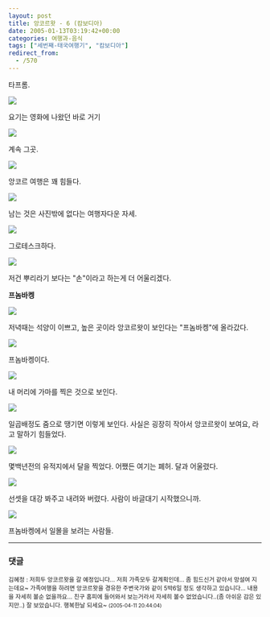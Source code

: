 ```yaml
---
layout: post
title: 앙코르왓 - 6 (캄보디아)
date: 2005-01-13T03:19:42+00:00
categories: 여행과-음식
tags: ["세번째-태국여행기", "캄보디아"]
redirect_from:
  - /570
---
```


타프롬.

![ ](/assets/media/uploads_2005_01_PICT2262.jpg)

요기는 영화에 나왔던 바로 거기

![ ](/assets/media/uploads_2005_01_IMG_1131.jpg)

 

계속 그곳.

![ ](/assets/media/uploads_2005_01_IMG_1134.jpg)

앙코르 여행은 꽤 힘들다.

![ ](/assets/media/uploads_2005_01_IMG_1133.jpg)

남는 것은 사진밖에 없다는 여행자다운 자세.

![ ](/assets/media/uploads_2005_01_PICT2274.jpg)

그로테스크하다.

![ ](/assets/media/uploads_2005_01_PICT2265.jpg)

저건 뿌리라기 보다는 "손"이라고 하는게 더 어울리겠다.

<strong>프놈바켕</strong>

![ ](/assets/media/uploads_2005_01_IMG_1143.jpg)

저녁때는 석양이 이쁘고, 높은 곳이라 앙코르왓이 보인다는 "프놈바켕"에 올라갔다.

![ ](/assets/media/uploads_2005_01_IMG_1144.jpg)

프놈바켕이다.

![ ](/assets/media/uploads_2005_01_IMG_1146.jpg)

내 머리에 가마를 찍은 것으로 보인다.

![ ](/assets/media/uploads_2005_01_IMG_1149.jpg)

일곱배정도 줌으로 땡기면 이렇게 보인다. 사실은 굉장히 작아서 앙코르왓이 보여요, 라고 말하기 힘들었다.

![ ](/assets/media/uploads_2005_01_IMG_1156.jpg)

몇백년전의 유적지에서 달을 찍었다. 어쨌든 여기는 폐허. 달과 어울렸다.

![ ](/assets/media/uploads_2005_01_IMG_1158.jpg)

선셋을 대강 봐주고 내려와 버렸다. 사람이 바글대기 시작했으니까.

![ ](/assets/media/uploads_2005_01_PICT2317.jpg)

프놈바켕에서 일몰을 보려는 사람들.

* * *

### 댓글



<!--- cmt:973 --->
<!--- mail: --->
<!--- parent:0 --->

<small class=comment>김혜정 : 저희두 앙코르왓을 갈 예정입니다... 저희 가족모두 갈계획인데... 좀 힘드신거 같아서 망설여 지는데요~ 가족여행을 하려면 앙코르왓을 경유한 주변국가와 같이 5박6일 정도 생각하고 있습니다... 내용을 자세히 볼순 없을까요... 친구 홈피에 들어와서 보는거라서 자세히 볼수 없었습니다..(좀 아쉬운 감은 있지만..) 잘 보았습니다. 행복한날 되세요~ <small>(2005-04-11 20:44:04)</small></small>

